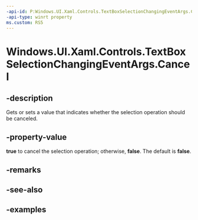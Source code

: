 ```yaml
---
-api-id: P:Windows.UI.Xaml.Controls.TextBoxSelectionChangingEventArgs.Cancel
-api-type: winrt property
ms.custom: RS5
---
```


<!-- Property syntax.
public bool Cancel { get;  set; }
-->

# Windows.UI.Xaml.Controls.TextBoxSelectionChangingEventArgs.Cancel

## -description

Gets or sets a value that indicates whether the selection operation should be canceled.



## -property-value

**true** to cancel the selection operation; otherwise, **false**. The default is **false**.

## -remarks

## -see-also

## -examples

